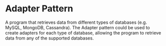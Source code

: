 # Adapter Pattern
A program that retrieves data from different types of databases (e.g. MySQL, MongoDB, Cassandra). The Adapter pattern could be used to create adapters for each type of database, allowing the program to retrieve data from any of the supported databases.